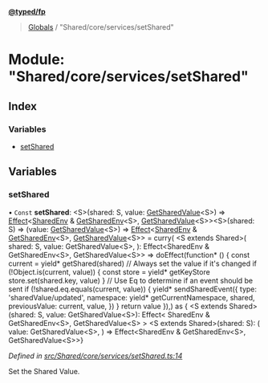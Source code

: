 **[@typed/fp](../README.md)**

> [Globals](../globals.md) / "Shared/core/services/setShared"

# Module: "Shared/core/services/setShared"

## Index

### Variables

* [setShared](_shared_core_services_setshared_.md#setshared)

## Variables

### setShared

• `Const` **setShared**: \<S>(shared: S, value: [GetSharedValue](_shared_core_model_shared_.md#getsharedvalue)\<S>) => [Effect](_effect_effect_.effect.md)\<[SharedEnv](../interfaces/_shared_core_services_sharedenv_.sharedenv.md) & [GetSharedEnv](_shared_core_model_shared_.md#getsharedenv)\<S>, [GetSharedValue](_shared_core_model_shared_.md#getsharedvalue)\<S>>\<S>(shared: S) => (value: [GetSharedValue](_shared_core_model_shared_.md#getsharedvalue)\<S>) => [Effect](_effect_effect_.effect.md)\<[SharedEnv](../interfaces/_shared_core_services_sharedenv_.sharedenv.md) & [GetSharedEnv](_shared_core_model_shared_.md#getsharedenv)\<S>, [GetSharedValue](_shared_core_model_shared_.md#getsharedvalue)\<S>> = curry( \<S extends Shared>( shared: S, value: GetSharedValue\<S>, ): Effect\<SharedEnv & GetSharedEnv\<S>, GetSharedValue\<S>> => doEffect(function* () { const current = yield* getShared(shared) // Always set the value if it's changed if (!Object.is(current, value)) { const store = yield* getKeyStore store.set(shared.key, value) } // Use Eq to determine if an event should be sent if (!shared.eq.equals(current, value)) { yield* sendSharedEvent({ type: 'sharedValue/updated', namespace: yield* getCurrentNamespace, shared, previousValue: current, value, }) } return value }),) as { \<S extends Shared>(shared: S, value: GetSharedValue\<S>): Effect\< SharedEnv & GetSharedEnv\<S>, GetSharedValue\<S> > \<S extends Shared>(shared: S): ( value: GetSharedValue\<S>, ) => Effect\<SharedEnv & GetSharedEnv\<S>, GetSharedValue\<S>>}

*Defined in [src/Shared/core/services/setShared.ts:14](https://github.com/TylorS/typed-fp/blob/41076ce/src/Shared/core/services/setShared.ts#L14)*

Set the Shared Value.
